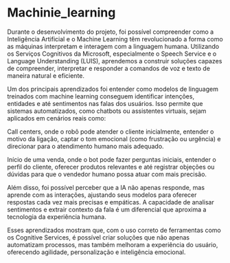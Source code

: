 # Machinie_learning

Durante o desenvolvimento do projeto, foi possível compreender como a Inteligência Artificial e o Machine Learning têm revolucionado a forma como as máquinas interpretam e interagem com a linguagem humana. Utilizando os Serviços Cognitivos da Microsoft, especialmente o Speech Service e o Language Understanding (LUIS), aprendemos a construir soluções capazes de compreender, interpretar e responder a comandos de voz e texto de maneira natural e eficiente.

Um dos principais aprendizados foi entender como modelos de linguagem treinados com machine learning conseguem identificar intenções, entidades e até sentimentos nas falas dos usuários. Isso permite que sistemas automatizados, como chatbots ou assistentes virtuais, sejam aplicados em cenários reais como:

Call centers, onde o robô pode atender o cliente inicialmente, entender o motivo da ligação, captar o tom emocional (como frustração ou urgência) e direcionar para o atendimento humano mais adequado.

Início de uma venda, onde o bot pode fazer perguntas iniciais, entender o perfil do cliente, oferecer produtos relevantes e até registrar objeções ou dúvidas para que o vendedor humano possa atuar com mais precisão.

Além disso, foi possível perceber que a IA não apenas responde, mas aprende com as interações, ajustando seus modelos para oferecer respostas cada vez mais precisas e empáticas. A capacidade de analisar sentimentos e extrair contexto da fala é um diferencial que aproxima a tecnologia da experiência humana.

Esses aprendizados mostram que, com o uso correto de ferramentas como os Cognitive Services, é possível criar soluções que não apenas automatizam processos, mas também melhoram a experiência do usuário, oferecendo agilidade, personalização e inteligência emocional.
